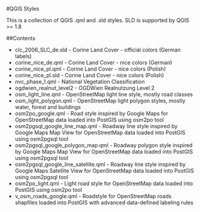 #QGIS Styles

This is a collection of QGIS .qml and .sld styles. SLD is supported by QGIS >= 1.8

##Contents

* clc_2006_SLC_de.sld - Corine Land Cover - official colors (German labels)
* corine_nice_de.qml - Corine Land Cover - nice colors (German)
* corine_nice_pl.qml - Corine Land Cover - nice colors (Polish)
* corine_nice_pl.sld - Corine Land Cover - nice colors (Polish)
* nvc_phase_1.qml - National Vegetation Classification
* ogdwien_realnut_level2 - OGDWien Realnutzung Level 2 
* osm_light_line.qml - OpenStreetMap light line style, mostly road classes
* osm_light_polygon.qml - OpenStreetMap light polygon styles, mostly water, forest and buildings
* osm2po_google.qml - Road style inspired by Google Maps for OpenStreetMap data loaded into PostGIS using osm2po tool
* osm2pgsql_google_line_map.qml - Roadway line style inspired by Google Maps Map View for OpenStreetMap data loaded into PostGIS using osm2pgsql tool
* osm2pgsql_google_polygon_map.qml - Roadway polygon style inspired by Google Maps Map View for OpenStreetMap data loaded into PostGIS using osm2pgsql tool
* osm2pgsql_google_line_satellite.qml - Roadway line style inspired by Google Maps Satellite View for OpenStreetMap data loaded into PostGIS using osm2pgsql tool
* osm2po_light.qml - Light road style for OpenStreetMap data loaded into PostGIS using osm2po tool
* v_osm_roads_google.qml - Roadstyle for OpenStreetMap roads shapfiles loaded into PostGIS with advanced data-defined labeling rules
